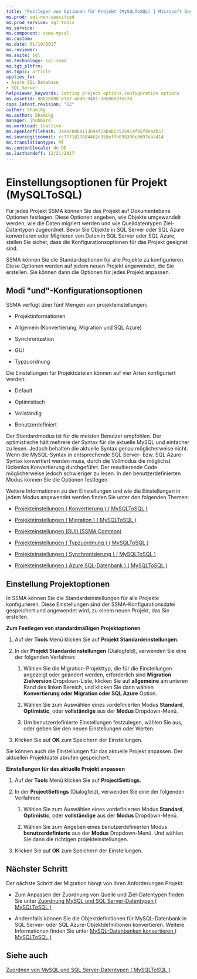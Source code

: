```yaml
---
title: "Festlegen von Optionen für Projekt (MySQLToSQL) | Microsoft Docs"
ms.prod: sql-non-specified
ms.prod_service: sql-tools
ms.service: 
ms.component: ssma-mysql
ms.custom: 
ms.date: 01/19/2017
ms.reviewer: 
ms.suite: sql
ms.technology: sql-ssma
ms.tgt_pltfrm: 
ms.topic: article
applies_to:
- Azure SQL Database
- SQL Server
helpviewer_keywords: Setting project options,configuration options
ms.assetid: 08820d88-e157-4d49-9401-38580dd7ec2d
caps.latest.revision: "12"
author: Shamikg
ms.author: Shamikg
manager: jhubbard
ms.workload: Inactive
ms.openlocfilehash: 3aaec0d6811369af2ab4b5c52591af95fd944b57
ms.sourcegitcommit: cc71f1027884462c359effb898390c8d97eaa414
ms.translationtype: MT
ms.contentlocale: de-DE
ms.lasthandoff: 12/21/2017
---
```

# <a name="setting-project-options-mysqltosql"></a>Einstellungsoptionen für Projekt (MySQLToSQL)
Für jedes Projekt SSMA können Sie das Projekt auf Dokumentebene Optionen festlegen. Diese Optionen angeben, wie Objekte umgewandelt werden, wie die Daten migriert werden und wie Quelldatentypen Ziel-Datentypen zugeordnet.  Bevor Sie Objekte in SQL Server oder SQL Azure konvertieren oder Migrieren von Daten in SQL Server oder SQL Azure, stellen Sie sicher, dass die Konfigurationsoptionen für das Projekt geeignet sind.  
  
SSMA können Sie die Standardoptionen für alle Projekte zu konfigurieren. Diese Optionen werden auf jedem neuen Projekt angewendet, die Sie erstellen. Sie können dann die Optionen für jedes Projekt anpassen.  
  
## <a name="configuration-options-and-modes"></a>Modi "und"-Konfigurationsoptionen  
SSMA verfügt über fünf Mengen von projekteinstellungen:  
  
-   Projektinformationen  
  
-   Allgemein (Konvertierung, Migration und SQL Azure)  
  
-   Synchronization  
  
-   GUI  
  
-   Typzuordnung  
  
Die Einstellungen für Projektdateien können auf vier Arten konfiguriert werden:  
  
-   Default  
  
-   Optimistisch  
  
-   Vollständig  
  
-   Benutzerdefiniert  
  
Der Standardmodus ist für die meisten Benutzer empfohlen. Der optimistische hält mehrere der Syntax für die aktuelle MySQL und einfacher zu lesen. Jedoch behalten die aktuelle Syntax genau möglicherweise nicht. Wenn die MySQL-Syntax in entsprechende SQL Server- bzw. SQL Azure-Syntax konvertiert werden muss, durch die Vollmodus die möglichst lückenlos Konvertierung durchgeführt. Der resultierende Code möglicherweise jedoch schwieriger zu lesen. In den benutzerdefinierten Modus können Sie die Optionen festlegen.  
  
Weitere Informationen zu den Einstellungen und wie die Einstellungen in jedem Modus angewendet werden finden Sie unter den folgenden Themen:  
  
-   [Projekteinstellungen &#40; Konvertierung &#41; &#40; MySQLToSQL &#41;](../../ssma/mysql/project-settings-conversion-mysqltosql.md)  
  
-   [Projekteinstellungen &#40; Migration &#41; &#40; MySQLToSQL &#41;](../../ssma/mysql/project-settings-migration-mysqltosql.md)  
  
-   [Projekteinstellungen (GUI) (SSMA Common)](http://msdn.microsoft.com/en-us/cf06baf1-8714-48a3-95dc-781f6ca53693)  
  
-   [Projekteinstellungen &#40; Typzuordnung &#41; &#40; MySQLToSQL &#41;](../../ssma/mysql/project-settings-type-mapping-mysqltosql.md)  
  
-   [Projekteinstellungen &#40; Synchronisierung &#41; &#40; MySQLToSQL &#41;](../../ssma/mysql/project-settings-synchronization-mysqltosql.md)  
  
-   [Projekteinstellungen &#40; Azure SQL-Datenbank &#41; &#40; MySQLToSQL &#41;](../../ssma/mysql/project-settings-azure-sql-db-mysqltosql.md)  
  
## <a name="setting-project-options"></a>Einstellung Projektoptionen  
In SSMA können Sie die Standardeinstellungen für alle Projekte konfigurieren. Diese Einstellungen sind der SSMA-Konfigurationsdatei gespeichert und angewendet wird, zu einem neuen Projekt, das Sie erstellen.  
  
**Zum Festlegen von standardmäßigen Projektoptionen**  
  
1.  Auf der **Tools** Menü klicken Sie auf **Projekt Standardeinstellungen**.  
  
2.  In der **Projekt Standardeinstellungen** (Dialogfeld), verwenden Sie eine der folgenden Verfahren:  
  
    1.  Wählen Sie die Migration-Projekttyp, die für die Einstellungen angezeigt oder geändert werden, erforderlich sind **Migration Zielversion** Dropdown-Liste, klicken Sie auf **allgemeine** am unteren Rand des linken Bereich, und klicken Sie dann wählen **Konvertierung oder Migration oder SQL Azure** Option.  
  
    2.  Wählen Sie zum Auswählen eines vordefinierten Modus **Standard**, **Optimistic**, oder **vollständige** aus der **Modus** Dropdown-Menü.  
  
    3.  Um benutzerdefinierte Einstellungen festzulegen, wählen Sie aus, oder geben Sie den neuen Einstellungen oder Werten.  
  
3.  Klicken Sie auf **OK** zum Speichern der Einstellungen.  
  
Sie können auch die Einstellungen für das aktuelle Projekt anpassen. Der aktuellen Projektdatei abrufen gespeichert.  
  
**Einstellungen für das aktuelle Projekt anpassen**  
  
1.  Auf der **Tools** Menü klicken Sie auf **ProjectSettings**.  
  
2.  In der **ProjectSettings** (Dialogfeld), verwenden Sie eine der folgenden Verfahren:  
  
    1.  Wählen Sie zum Auswählen eines vordefinierten Modus **Standard**, **Optimistic**, oder **vollständige** aus der **Modus** Dropdown-Menü.  
  
    2.  Wählen Sie zum Angeben eines benutzerdefinierten Modus **benutzerdefinierte** aus der **Modus** Dropdown-Menü. Und wählen Sie dann die richtigen projekteinstellungen.  
  
3.  Klicken Sie auf **OK** zum Speichern der Einstellungen.  
  
## <a name="next-step"></a>Nächster Schritt  
Der nächste Schritt der Migration hängt von Ihren Anforderungen Projekt:  
  
-   Zum Anpassen der Zuordnung von Quelle und Ziel-Datentypen finden Sie unter [Zuordnung MySQL und SQL Server-Datentypen &#40; MySQLToSQL &#41;](../../ssma/mysql/mapping-mysql-and-sql-server-data-types-mysqltosql.md)  
  
-   Andernfalls können Sie die Objektdefinitionen für MySQL-Datenbank in SQL Server- oder SQL Azure-Objektdefinitionen konvertieren. Weitere Informationen finden Sie unter [MySQL-Datenbanken konvertieren &#40; MySQLToSQL &#41;](../../ssma/mysql/converting-mysql-databases-mysqltosql.md)  
  
## <a name="see-also"></a>Siehe auch  
[Zuordnen von MySQL und SQL Server-Datentypen &#40; MySQLToSQL &#41;](../../ssma/mysql/mapping-mysql-and-sql-server-data-types-mysqltosql.md)  
  

